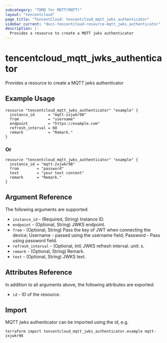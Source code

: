 ```yaml
---
subcategory: "TDMQ for MQTT(MQTT)"
layout: "tencentcloud"
page_title: "TencentCloud: tencentcloud_mqtt_jwks_authenticator"
sidebar_current: "docs-tencentcloud-resource-mqtt_jwks_authenticator"
description: |-
  Provides a resource to create a MQTT jwks authenticator
---
```


# tencentcloud_mqtt_jwks_authenticator

Provides a resource to create a MQTT jwks authenticator

## Example Usage

```hcl
resource "tencentcloud_mqtt_jwks_authenticator" "example" {
  instance_id      = "mqtt-zxjwkr98"
  from             = "username"
  endpoint         = "https://example.com"
  refresh_interval = 60
  remark           = "Remark."
}
```

### Or

```hcl
resource "tencentcloud_mqtt_jwks_authenticator" "example" {
  instance_id = "mqtt-zxjwkr98"
  from        = "password"
  text        = "your text content"
  remark      = "Remark."
}
```

## Argument Reference

The following arguments are supported:

* `instance_id` - (Required, String) Instance ID.
* `endpoint` - (Optional, String) JWKS endpoint.
* `from` - (Optional, String) Pass the key of JWT when connecting the device; Username - passed using the username field; Password - Pass using password field.
* `refresh_interval` - (Optional, Int) JWKS refresh interval. unit: s.
* `remark` - (Optional, String) Remark.
* `text` - (Optional, String) JWKS text.

## Attributes Reference

In addition to all arguments above, the following attributes are exported:

* `id` - ID of the resource.



## Import

MQTT jwks authenticator can be imported using the id, e.g.

```
terraform import tencentcloud_mqtt_jwks_authenticator.example mqtt-zxjwkr98
```

